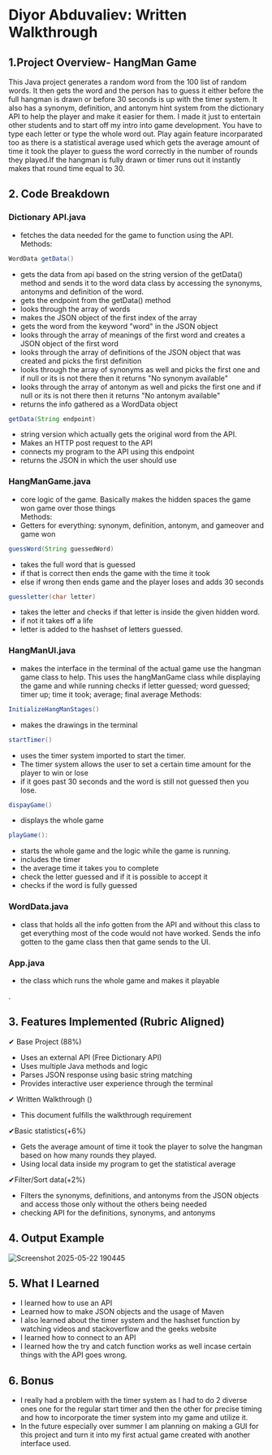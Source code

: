   
  
# Diyor Abduvaliev: Written Walkthrough

## 1.Project Overview- HangMan Game 
This Java project generates a random word from the 100 list of random words. It then gets the word and the person has to guess it either before the full hangman is drawn or before 30 seconds is up with the timer system. It also has a synonym, definition, and antonym hint system from the dictionary API to help the player and make it easier for them. I made it just to entertain other students and to start off my intro into game development. You have to type each letter or type the whole word out. Play again feature incorparated too as there is a statistical average used which gets the average amount of time it took the player to guess the word correctly in the number of rounds they played.If the hangman is fully drawn or timer runs out it instantly makes that round time equal to 30. 

## 2. Code Breakdown  
### Dictionary API.java 
- fetches the data needed for the game to function using the API.  
        Methods:  
```java
WordData getData()
```
- gets the data from api based on the string version of the getData() method and sends it to the word data class by accessing the synonyms, antonyms and definition of the word.  
- gets the endpoint from the getData() method 
- looks through the array of words
- makes the JSON object of the first index of the array 
- gets the word from the keyword "word" in the JSON object
- looks through the array of meanings of the first word and creates a JSON object of the first word
- looks through the array of definitions of the JSON object that was created and picks the first definition 
- looks through the array of synonyms as well and picks the first one and if null or its is not there then it returns "No synonym available" 
- looks through the array of antonym as well and picks the first one and if null or its is not there then it returns "No antonym available" 
- returns the info gathered as a WordData object

```java
getData(String endpoint)
```
- string version which actually gets the original word from the API.
- Makes an HTTP post request to the API
- connects my program to the API using this endpoint
- returns the JSON in which the user should use 

### HangManGame.java 
- core logic of the game. Basically makes the hidden spaces the game won game over those things  
         Methods:  
- Getters for everything: synonym, definition, antonym, and gameover and game won  

```java
guessWord(String guessedWord)
```
- takes the full word that is guessed
- if that is correct then ends the game with the time it took 
- else if wrong then ends game and the player loses and adds 30 seconds 

```java
guessletter(char letter) 
```
- takes the letter and checks if that letter is inside the given hidden word.
- if not it takes off a life
- letter is added to the hashset of letters guessed. 

### HangManUI.java  
- makes the interface in the terminal of the actual game use the hangman game class to help. This uses the hangManGame class while displaying the game and while running checks if letter guessed; word guessed; timer up; time it took; average; final average 
      Methods:  

```java
InitializeHangManStages() 
```
- makes the drawings in the terminal  

```java
startTimer() 
```
- uses the timer system imported to start the timer. 
- The timer system allows the user to set a certain time amount for the player to win or lose 
- if it goes past 30 seconds and the word is still not guessed then you lose. 

```java
dispayGame()
```
- displays the whole game 

```java
playGame():
```
- starts the whole game and the logic while the game is running. 
- includes the timer
- the average time it takes you to complete
- check the letter guessed and if it is possible to accept it
- checks if the word is fully guessed 

### WordData.java  
- class that holds all the info gotten from the API and without this class to get everything most of the code would not have worked. Sends the info gotten to the game class then that game sends to the UI.

### App.java 
- the class which runs the whole game and makes it playable

.  
## 3. Features Implemented (Rubric Aligned)

✔ Base Project (88%)  
- Uses an external API (Free Dictionary API)  
- Uses multiple Java methods and logic  
- Parses JSON response using basic string matching  
- Provides interactive user experience through the terminal

✔ Written Walkthrough ()  
- This document fulfills the walkthrough requirement

✔Basic statistics(+6%)  
- Gets the average amount of time it took the player to solve the hangman based on how many rounds they played.
- Using local data inside my program to get the statistical average 

✔Filter/Sort data(+2%) 
- Filters the synonyms, definitions, and antonyms from the JSON objects and access those only without the others being needed
- checking API for the definitions, synonyms, and antonyms


## 4. Output Example

![Screenshot 2025-05-22 190445](https://github.com/user-attachments/assets/370e8e81-7639-4b46-86b0-ec1264d51004)

## 5. What I Learned
- I learned how to use an API  
- Learned how to make JSON objects and the usage of Maven  
- I also learned about the timer system and the hashset function by watching videos and stackoverflow and the geeks website  
- I learned how to connect to an API  
- I learned how the try and catch function works as well incase certain things with the API goes wrong.

## 6. Bonus

- I really had a problem with the timer system as I had to do 2 diverse ones one for the regular start timer and then the other for precise timing and how to incorporate the timer system into my game and utilize it.  
- In the future especially over summer I am planning on making  a GUI for this project and turn it into my first actual game created with another interface used.


